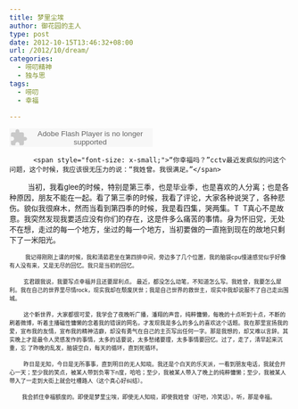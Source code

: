 ```yaml
---
title: 梦里尘埃
author: 御花园的主人
type: post
date: 2012-10-15T13:46:32+08:00
url: /2012/10/dream/
categories:
  - 唠叨精神
  - 独与思
tags:
  - 唠叨
  - 幸福

---
```

<embed src="http://www.xiami.com/widget/0_1770885847/singlePlayer.swf" type="application/x-shockwave-flash" width="257" height="33" wmode="transparent">
</embed>

  
          <span style="font-size: x-small;">“你幸福吗？”cctv最近发疯似的问这个问题，这个时候，我应该很无压力的说：“我姓曾。我很满足。”</span>

<span style="font-size: small;">         当初，我看glee的时候，特别是第三季，也是毕业季，也是喜欢的人分离；也是各种原因，朋友不能在一起。看了第三季的时候，我看了评论，大家各种说哭了，各种悲伤。貌似我很麻木，然而当看到第四季的时候，我是看四集，哭两集。T  T真心不是故意。我突然发现我要适应没有你们的存在，这是件多么痛苦的事情。身为怀旧党，无处不在想，走过的每一个地方，坐过的每一个地方，当初要做的一直拖到现在的故地只剩下了一米阳光。</span>

<span style="font-size: x-small;">          我记得刚刚上课的时候，我和清茹君坐在第四排中间，旁边多了几个位置，我的脑袋cpu慢速感觉似乎好像有人没有来，又是无尽的回忆。我只是当初的回忆。</span>

<span style="font-size: x-small;">         玄君跟我说，我要写点幸福并且还要犀利点。 最近，都没怎么动笔，不知道怎么写。我姓曾，我要怎么犀利。我在自己的世界里尽情rock，现实我却在颓废厌世；我是自己世界的救世主，现实中我却说服不了自己走出围城。</span>

<span style="font-size: x-small;">         这个新世界，大家都很可爱，我学会了夜晚听广播，潘翔的声音，纯粹慵懒，每晚的十点听到十点，不断的刷着微博，听着主播磁性慵懒的念着我的错误的网名，才发现我是多么的多么的喜欢这个话题。我在那里宣扬我的爱，宣布我的友情，宣布我的精神洁癖，却没有勇气在自己的主页写出任何一字。那是我想的，却又难以言辞。其实晚上才是最令人灵感发作的事情，太多的话要说，太多愁绪要理，太多事情要回忆。过了，走了，清早起来沉重，忘 了昨晚的乱发，脑袋空白，每天的循环，直到死循环。</span>

<span style="font-size: x-small;">         昨日是无知，今日是无所事事，直到明日的无人知晓。我还是个白天的乐天派，一看到朋友电话，我就会开心一天；至少我的笑点，被某人带到负零下n度，哈哈；至少，我被某人带入了晚上的纯粹慵懒；至少，我被某人带入了一走到大街上就会吐槽路人（这个真心好纠结）。</span>

<span style="font-size: x-small;">        我会抓住幸福额度的。即使是梦里尘埃，即使无人知晓，即使我姓曾（好吧，冷笑话）。听，那是幸福。</span>